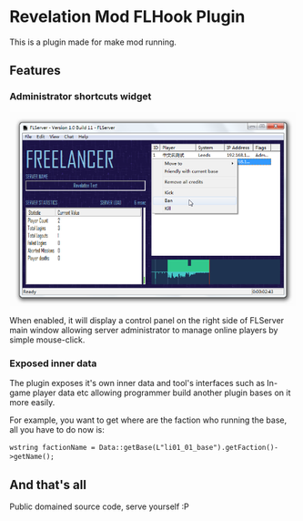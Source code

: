 Revelation Mod FLHook Plugin
=====================================

This is a plugin made for make mod running.


Features
-------------------------

### Administrator shortcuts widget

![Screen preview](Screenshot.png)

When enabled, it will display a control panel on the right side of FLServer main window allowing server administrator to manage online players by simple mouse-click.

### Exposed inner data

The plugin exposes it's own inner data and tool's interfaces such as In-game player data etc allowing programmer build another plugin bases on it more easily.

For example, you want to get where are the faction who running the base, all you have to do now is: 

	wstring factionName = Data::getBase(L"li01_01_base").getFaction()->getName();


And that's all
-------------------------

Public domained source code, serve yourself :P